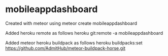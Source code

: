 mobileappdashboard
==================

Created with meteor using
meteor create mobileappdashboard 

Added heroku remote as follows
heroku git:remote -a mobileappdashboard

Added meteor heroku buildpack as follows
heroku buildpacks:set https://github.com/AdmitHub/meteor-buildpack-horse.git




